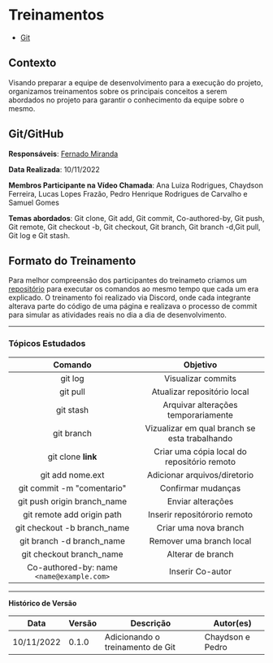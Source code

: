 # Treinamentos

- [Git](#Git)

## Contexto

Visando preparar a equipe de desenvolvimento para a execução do projeto, organizamos treinamentos sobre os principais conceitos a serem abordados no projeto para garantir o conhecimento da equipe sobre o mesmo.


## Git/GitHub

**Responsáveis**: [Fernado Miranda](https://github.com/ilus1)

**Data Realizada**: 10/11/2022

**Membros Participante na Vídeo Chamada**: Ana Luiza Rodrigues, Chaydson Ferreira, Lucas Lopes Frazão, Pedro Henrique Rodrigues de Carvalho e Samuel Gomes

**Temas abordados**: Git clone, Git add, Git commit, Co-authored-by, Git push, Git remote, Git checkout -b, Git checkout, Git branch, Git branch -d,Git pull, Git log e Git stash.

## Formato do Treinamento

Para melhor compreensão dos participantes do treinameto criamos um [repositório](https://github.com/ilus1/2022-2-CAPJu-Doc) para executar os comandos ao mesmo tempo que cada um era explicado. O treinamento foi realizado via Discord, onde cada integrante alterava parte do código de uma página e realizava o processo de commit para simular as atividades reais no dia a dia de desenvolvimento.

---

### Tópicos Estudados

| Comando| Objetivo|
| :---: | :---: | 
| git log                                   |  Visualizar commits                            | 
| git pull                                  |  Atualizar repositório local                   | 
| git stash                                 |  Arquivar alterações temporariamente           | 
| git branch                                |  Vizualizar em qual branch se esta trabalhando | 
| git clone **link**                        |  Criar uma cópia local do repositório remoto   | 
| git add nome.ext                          |  Adicionar arquivos/diretorio                  | 
| git commit -m "comentario"                |  Confirmar mudanças                            | 
| git push origin branch_name               |  Enviar alterações                             | 
| git remote add origin path                |  Inserir repositórorio remoto                  | 
| git checkout -b branch_name               |  Criar uma nova branch                         | 
| git branch -d branch_name                 |  Remover uma branch local                      | 
| git checkout branch_name                  |  Alterar de branch                             | 
| Co-authored-by: name `<name@example.com>` |  Inserir Co-autor                              | 

---

**Histórico de Versão**

| Data       | Versão | Descrição                                        | Autor(es)       |
| ---------- | ------ | ------------------------------------------------ | --------------- |
| 10/11/2022 | 0.1.0    | Adicionando o treinamento de Git               | Chaydson e Pedro|